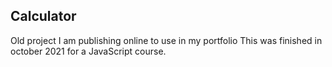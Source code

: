 ## Calculator

Old project I am publishing online to use in my portfolio
This was finished in october 2021 for a JavaScript course.
